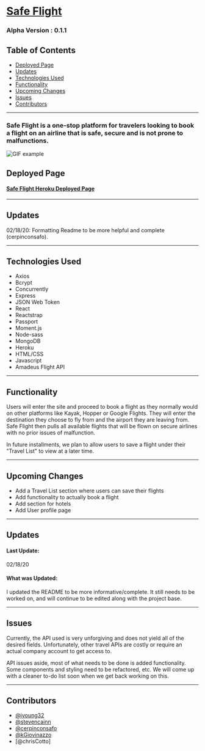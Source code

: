 # [Safe Flight](https://floating-everglades-15450.herokuapp.com/) 
### Alpha Version : 0.1.1

## Table of Contents
* [Deployed Page](#deployed-page)
* [Updates](#updates)
* [Technologies Used](#tech-used)
* [Functionality](#functionality)
* [Upcoming Changes](#upcoming-changes)
* [Issues](#Issues)
* [Contributors](#contributors)

----

### Safe Flight is a one-stop platform for travelers looking to book a flight on an airline that is safe, secure and is not prone to malfunctions. 

![GIF example](./public/safe-flight-example.gif)

## Deployed Page

#### [Safe Flight Heroku Deployed Page](https://floating-everglades-15450.herokuapp.com/)

----

## Updates 

02/18/20:  Formatting Readme to be more helpful and complete (cerpinconsafo).

----

## Technologies Used

- Axios
- Bcrypt
- Concurrently
- Express
- JSON Web Token
- React
- Reactstrap
- Passport
- Moment.js
- Node-sass
- MongoDB
- Heroku
- HTML/CSS
- Javascript
- Amadeus Flight API

----


## Functionality

Users will enter the site and proceed to book a flight as they normally would on other platforms like Kayak, Hopper or Google Flights. They will enter the destination they choose to fly from and the airport they are leaving from. Safe Flight then pulls all available flights that will be flown on secure airlines with no prior issues of malfunction. 

In future installments, we plan to allow users to save a flight under their "Travel List" to view at a later time.

----

## Upcoming Changes

* Add a Travel List section where users can save their flights 
* Add functionality to actually book a flight
* Add section for hotels
* Add User profile page

----

## Updates

#### Last Update:  
  02/18/20

#### What was Updated: 
  I updated the README to be more informative/complete.  It still needs to be worked on, and will continue to be edited along with the project base.

----

## Issues

Currently, the API used is very unforgiving and does not yield all of the desired fields.  Unfortunately, other travel APIs are costly or require an actual company account to get access to.  

API issues aside, most of what needs to be done is added functionality.  Some components and styling need to be refactored, etc.  We will come up with a cleaner to-do list soon when we get back working on this.

----

## Contributors

* [@jyoung32](https://github.com/jyoung32)
* [@stevencainn](https://github.com/stevencainn)
* [@cerpinconsafo](https://github.com/cerpinconsafo)
* [@kGiovinazzo](https://github.com/KGiovinazzo)
* [@chrisCotto]









